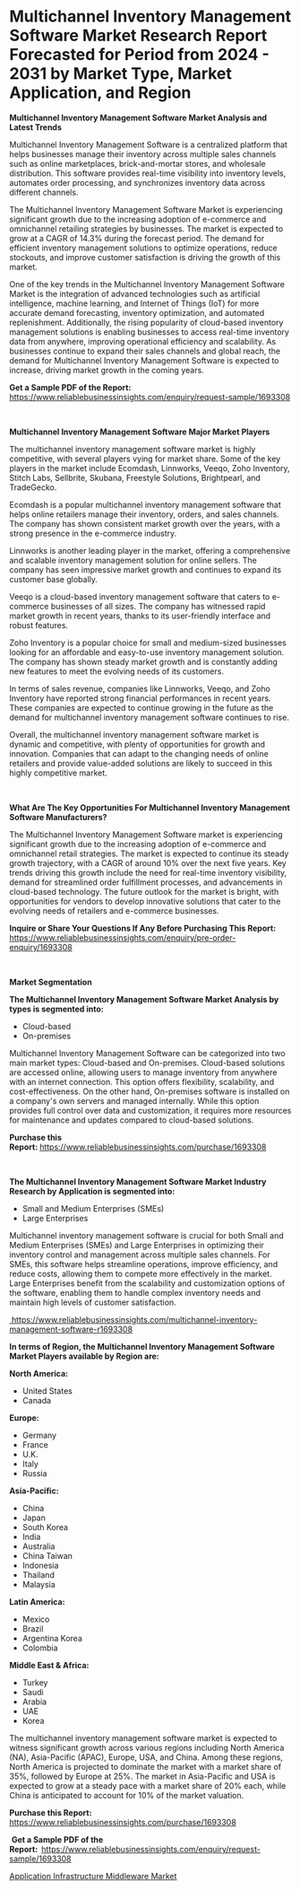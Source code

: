 <p><h1>Multichannel Inventory Management Software Market Research Report Forecasted for Period from 2024 -  2031 by Market Type, Market Application, and Region</h1></p><p><strong>Multichannel Inventory Management Software Market Analysis and Latest Trends</strong></p>
<p><p>Multichannel Inventory Management Software is a centralized platform that helps businesses manage their inventory across multiple sales channels such as online marketplaces, brick-and-mortar stores, and wholesale distribution. This software provides real-time visibility into inventory levels, automates order processing, and synchronizes inventory data across different channels.</p><p>The Multichannel Inventory Management Software Market is experiencing significant growth due to the increasing adoption of e-commerce and omnichannel retailing strategies by businesses. The market is expected to grow at a CAGR of 14.3% during the forecast period. The demand for efficient inventory management solutions to optimize operations, reduce stockouts, and improve customer satisfaction is driving the growth of this market.</p><p>One of the key trends in the Multichannel Inventory Management Software Market is the integration of advanced technologies such as artificial intelligence, machine learning, and Internet of Things (IoT) for more accurate demand forecasting, inventory optimization, and automated replenishment. Additionally, the rising popularity of cloud-based inventory management solutions is enabling businesses to access real-time inventory data from anywhere, improving operational efficiency and scalability. As businesses continue to expand their sales channels and global reach, the demand for Multichannel Inventory Management Software is expected to increase, driving market growth in the coming years.</p></p>
<p><strong>Get a Sample PDF of the Report:&nbsp;</strong> <a href="https://www.reliablebusinessinsights.com/enquiry/request-sample/1693308">https://www.reliablebusinessinsights.com/enquiry/request-sample/1693308</a></p>
<p>&nbsp;</p>
<p><strong>Multichannel Inventory Management Software Major Market Players</strong></p>
<p><p>The multichannel inventory management software market is highly competitive, with several players vying for market share. Some of the key players in the market include Ecomdash, Linnworks, Veeqo, Zoho Inventory, Stitch Labs, Sellbrite, Skubana, Freestyle Solutions, Brightpearl, and TradeGecko.</p><p>Ecomdash is a popular multichannel inventory management software that helps online retailers manage their inventory, orders, and sales channels. The company has shown consistent market growth over the years, with a strong presence in the e-commerce industry.</p><p>Linnworks is another leading player in the market, offering a comprehensive and scalable inventory management solution for online sellers. The company has seen impressive market growth and continues to expand its customer base globally.</p><p>Veeqo is a cloud-based inventory management software that caters to e-commerce businesses of all sizes. The company has witnessed rapid market growth in recent years, thanks to its user-friendly interface and robust features.</p><p>Zoho Inventory is a popular choice for small and medium-sized businesses looking for an affordable and easy-to-use inventory management solution. The company has shown steady market growth and is constantly adding new features to meet the evolving needs of its customers.</p><p>In terms of sales revenue, companies like Linnworks, Veeqo, and Zoho Inventory have reported strong financial performances in recent years. These companies are expected to continue growing in the future as the demand for multichannel inventory management software continues to rise.</p><p>Overall, the multichannel inventory management software market is dynamic and competitive, with plenty of opportunities for growth and innovation. Companies that can adapt to the changing needs of online retailers and provide value-added solutions are likely to succeed in this highly competitive market.</p></p>
<p>&nbsp;</p>
<p><strong>What Are The Key Opportunities For Multichannel Inventory Management Software Manufacturers?</strong></p>
<p><p>The Multichannel Inventory Management Software market is experiencing significant growth due to the increasing adoption of e-commerce and omnichannel retail strategies. The market is expected to continue its steady growth trajectory, with a CAGR of around 10% over the next five years. Key trends driving this growth include the need for real-time inventory visibility, demand for streamlined order fulfillment processes, and advancements in cloud-based technology. The future outlook for the market is bright, with opportunities for vendors to develop innovative solutions that cater to the evolving needs of retailers and e-commerce businesses.</p></p>
<p><strong>Inquire or Share Your Questions If Any Before Purchasing This Report:</strong> <a href="https://www.reliablebusinessinsights.com/enquiry/pre-order-enquiry/1693308">https://www.reliablebusinessinsights.com/enquiry/pre-order-enquiry/1693308</a></p>
<p>&nbsp;</p>
<p><strong>Market Segmentation</strong></p>
<p><strong>The Multichannel Inventory Management Software Market Analysis by types is segmented into:</strong></p>
<p><ul><li>Cloud-based</li><li>On-premises</li></ul></p>
<p><p>Multichannel Inventory Management Software can be categorized into two main market types: Cloud-based and On-premises. Cloud-based solutions are accessed online, allowing users to manage inventory from anywhere with an internet connection. This option offers flexibility, scalability, and cost-effectiveness. On the other hand, On-premises software is installed on a company's own servers and managed internally. While this option provides full control over data and customization, it requires more resources for maintenance and updates compared to cloud-based solutions.</p></p>
<p><strong>Purchase this Report:&nbsp;</strong><a href="https://www.reliablebusinessinsights.com/purchase/1693308">https://www.reliablebusinessinsights.com/purchase/1693308</a></p>
<p>&nbsp;</p>
<p><strong>The Multichannel Inventory Management Software Market Industry Research by Application is segmented into:</strong></p>
<p><ul><li>Small and Medium Enterprises (SMEs)</li><li>Large Enterprises</li></ul></p>
<p><p>Multichannel inventory management software is crucial for both Small and Medium Enterprises (SMEs) and Large Enterprises in optimizing their inventory control and management across multiple sales channels. For SMEs, this software helps streamline operations, improve efficiency, and reduce costs, allowing them to compete more effectively in the market. Large Enterprises benefit from the scalability and customization options of the software, enabling them to handle complex inventory needs and maintain high levels of customer satisfaction.</p></p>
<p><a href="https://www.reliablebusinessinsights.com/multichannel-inventory-management-software-r1693308">&nbsp;https://www.reliablebusinessinsights.com/multichannel-inventory-management-software-r1693308</a></p>
<p><strong>In terms of Region, the Multichannel Inventory Management Software Market Players available by Region are:</strong></p>
<p>
    <p> <strong> North America: </strong>
        <ul>
            <li>United States</li>
            <li>Canada</li>
        </ul>
        </p> 
    <p> <strong> Europe: </strong>
        <ul>
            <li>Germany</li>
            <li>France</li>
            <li>U.K.</li>
            <li>Italy</li>
            <li>Russia</li>
        </ul>
        </p> 
    <p> <strong> Asia-Pacific: </strong>
        <ul>
            <li>China</li>
            <li>Japan</li>
            <li>South Korea</li>
            <li>India</li>
            <li>Australia</li>
            <li>China Taiwan</li>
            <li>Indonesia</li>
            <li>Thailand</li>
            <li>Malaysia</li>
        </ul>
        </p> 
    <p> <strong> Latin America: </strong>
        <ul>
            <li>Mexico</li>
            <li>Brazil</li>
            <li>Argentina Korea</li>
            <li>Colombia</li>
        </ul>
        </p> 
    <p> <strong> Middle East & Africa: </strong>
        <ul>
            <li>Turkey</li>
            <li>Saudi</li>
            <li>Arabia</li>
            <li>UAE</li>
            <li>Korea</li>
        </ul>
    </p>
    </p>
<p><p>The multichannel inventory management software market is expected to witness significant growth across various regions including North America (NA), Asia-Pacific (APAC), Europe, USA, and China. Among these regions, North America is projected to dominate the market with a market share of 35%, followed by Europe at 25%. The market in Asia-Pacific and USA is expected to grow at a steady pace with a market share of 20% each, while China is anticipated to account for 10% of the market valuation.</p></p>
<p><strong>Purchase this Report: </strong><a href="https://www.reliablebusinessinsights.com/purchase/1693308">https://www.reliablebusinessinsights.com/purchase/1693308</a></p>
<p>&nbsp;<strong>Get a Sample PDF of the Report:&nbsp;&nbsp;</strong><a href="https://www.reliablebusinessinsights.com/enquiry/request-sample/1693308">https://www.reliablebusinessinsights.com/enquiry/request-sample/1693308</a></p>
<p><strong></strong></p>
<p><p><a href="https://github.com/jodemen/Market-Research-Report-List-4/blob/main/application-infrastructure-middleware-market.md">Application Infrastructure Middleware Market</a></p></p>